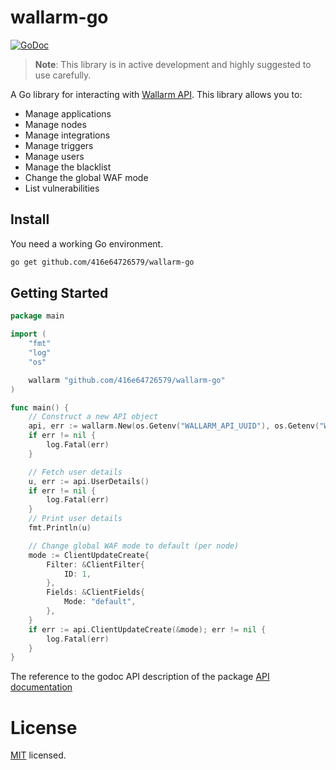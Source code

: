 # wallarm-go

[![GoDoc](https://img.shields.io/badge/godoc-reference-5673AF.svg?style=flat-square)](https://godoc.org/github.com/416e64726579/wallarm-go)

> **Note**: This library is in active development and highly suggested to use carefully.

A Go library for interacting with
[Wallarm API](https://apiconsole.eu1.wallarm.com). This library allows you to:

* Manage applications
* Manage nodes
* Manage integrations
* Manage triggers
* Manage users
* Manage the blacklist
* Change the global WAF mode
* List vulnerabilities

## Install

You need a working Go environment.

```sh
go get github.com/416e64726579/wallarm-go
```

## Getting Started

```go
package main

import (
	"fmt"
	"log"
	"os"

	wallarm "github.com/416e64726579/wallarm-go"
)

func main() {
	// Construct a new API object
	api, err := wallarm.New(os.Getenv("WALLARM_API_UUID"), os.Getenv("WALLARM_API_SECRET"))
	if err != nil {
		log.Fatal(err)
	}

	// Fetch user details
	u, err := api.UserDetails()
	if err != nil {
		log.Fatal(err)
	}
	// Print user details
	fmt.Println(u)

	// Change global WAF mode to default (per node)
	mode := ClientUpdateCreate{
		Filter: &ClientFilter{
			ID: 1,
		},
		Fields: &ClientFields{
			Mode: "default",
		},
	}
	if err := api.ClientUpdateCreate(&mode); err != nil {
		log.Fatal(err)
	}
}
```

The reference to the godoc API description of the package
[API documentation](https://godoc.org/github.com/416e64726579/wallarm-go)

# License

[MIT](LICENSE) licensed.
